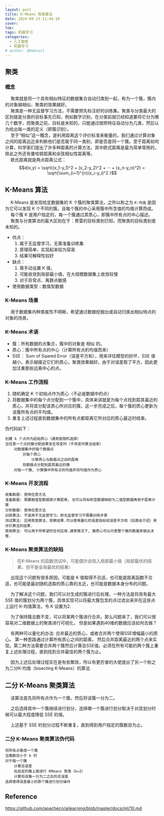 ```yaml
---
layout: post
title: K-Means 聚类算法
date: 2024-09-23 11:44:10
cover: 
top: 
tags: 机器学习
categories: 
  - 人工智能
  - 机器学习
# author: @Remsait
---
```

## 聚类
### 概念
&emsp; 聚类就是将一个具有相似特征的数据集合自动归类到一起，称为一个簇，簇内的对象越相似，聚类的效果越好。  
&emsp; 聚类是一种无监督学习方法，不需要预先标注好的训练集。聚类与分类最大的区别就是分类的目标事先已知，例如数字识别，在分类前就已经知道要将它分为哪几个数字，而聚类之前，目标是未知的，只能通过按照特征自动分为几类，然后认为给出每一类的定义（即簇识别）。  
&emsp; 至于“相似”这一概念，是利用距离这个评价标准来衡量的，我们通过计算对象之间的距离远近来判断他们是否属于同一类别，即是否是同一个簇。至于距离如何计算，科学家们提出了许多种距离的计算方法，其中欧式距离是最为简单常用的，除此之外还有曼哈顿距离和余弦相似性距离等。  
&emsp; 欧氏距离就是两点距离公式：  
$$d(x,y) = \sqrt{(x_1-y_1)^2 + (x_2-y_2)^2 + ··· + (x_n-y_n)^2} = \sqrt{\sum_{i=1}^{n}(x_i-y_i)^2 }$$

## K-Means 算法
&emsp; K-Means 是发现给定数据集的 K 个簇的聚类算法，之所以称之为 `K-均值` 是因为它可以发现 K 个不同的簇，且每个簇的中心采用簇中所含值的均值计算而成。  
&emsp; 每个簇 K 是用户指定的，每一个簇通过其质心，即簇中所有点的中心描述。  
&emsp; 聚类与分类算法的最大区别在于：费雷的目标类别已知，而聚类的目标类别是未知的。  
- 优点：
	1. 属于无监督学习，无需准备训练集
	2. 原理简单，实现起来较为容易
	3. 结果可解释性较好
- 缺点：
	1. 需手动设置 K 值，
	2. 可能收敛到局部最小值，在大规模数据集上收敛较慢
	3. 对于异常点、离群点敏感
- 使用数据类型：数值型数据

### K-Means 场景
&emsp; 用于数据集内种类属性不明晰，希望通过数据挖掘出或自动归类出相似特点的对象的场景。

### K-Means 术语
- 簇：所有数据的点集合，簇中的对象是 相似 的。
- 质心：簇中所有点的中心（计算所有点的均值而来）
- SSE： Sum of Sqared Error（误差平方和），用来评估模型的好坏，SSE 值越小，表示越接近它们的质心，聚类效果越好。由于对误差取了平方，因此更加注重那些远离中心的点。

### K-Means 工作流程
1. 随机确定 K 个初始点作为质心（不必是数据中的点）
2. 将数据集中的每个点分配到一个簇中，具体来讲就是为每个点找到距其最近的质心，并将其分配该质心所对应的簇，这一步完成之后，每个簇的质心更新为该簇所有点的平均值。
3. 重复上述过程直到数据集中的所有点都距离它所对应的质心最近时结束。

伪代码如下：  
```text
创建 k 个点作为起始质心（通常是随机选择）
当任意一个点的簇分配结果发生改变时（不改变时算法结束）
	对数据集中的每个数据点
		对每个质心
			计算质心与数据点之间的距离
		将数据点分配到距其最近的簇
	对每一个簇, 计算簇中所有点的均值并将均值作为质心
```

### K-Means 开发流程
```text
收集数据: 使用任意方法
准备数据: 需要数值型数据类计算距离, 也可以将标称型数据映射为二值型数据再用于距离计算
分析数据: 使用任意方法
训练算法: 不适用于无监督学习，即无监督学习不需要训练步骤
测试算法: 应用聚类算法、观察结果.可以使用量化的误差指标如误差平方和（后面会介绍）来评价算法的结果.
使用算法: 可以用于所希望的任何应用.通常情况下, 簇质心可以代表整个簇的数据来做出决策.
```

### K-Means 聚类算法的缺陷
> 在K-Means 的函数测试中，可能偶尔会陷入局部最小值（局部最优的结果，但不是全局最优的结果）

&emsp; 出现这个问题有很多原因，可能是 K 值取得不合适，也可能是距离函数不合适，也可能是最初随机选取的质心靠的太近，也可能是数据本身分布的问题。  

&emsp; 为了解决这个问题，我们可以对生成的簇进行后处理，一种方法是将具有最大 SSE 值的簇划分为两个簇，具体实现可以将最大簇包含的点过滤出来并在这些点上运行 K-均值算法，令 K 设置为2.  

&emsp; 为了保持簇总数不变，可以将某两个簇进行合并。那么问题来了，我们可以很容易对二维数据上的聚类进行可视化， 但是如果遇到40维的数据应该如何去做？  

&emsp; 有两种可以量化的办法: 合并最近的质心，或者合并两个使得SSE增幅最小的质心。 第一种思路通过计算所有质心之间的距离， 然后合并距离最近的两个点来实现。第二种方法需要合并两个簇然后计算总SSE值。必须在所有可能的两个簇上重复上述处理过程，直到找到合并最佳的两个簇为止。  

&emsp; 因为上述后处理过程实在是有些繁琐，所以有更厉害的大佬提出了另一个称之为二分K-均值（bisecting K-Means）的算法.

## 二分 K-Means 聚类算法
&emsp; 该算法首先将所有点作为一个簇，然后将该簇一分为二。  

&emsp; 之后选择其中一个簇继续进行划分，选择哪一个簇进行划分取决于对其划分时候可以最大程度降低 SSE 的值。  

&emsp; 上述基于 SSE 的划分过程不断重复，直到得到用户指定的簇数目为止。

### 二分 K-Means 聚类算法伪代码
```text
将所有点看成一个簇
当簇数目小于 k 时
对于每一个簇
	计算总误差
	在给定的簇上面进行 KMeans 聚类（k=2）
	计算将该簇一分为二之后的总误差
选择使得误差最小的那个簇进行划分操作
```











## Reference

<https://github.com/apachecn/ailearning/blob/master/docs/ml/10.md>







